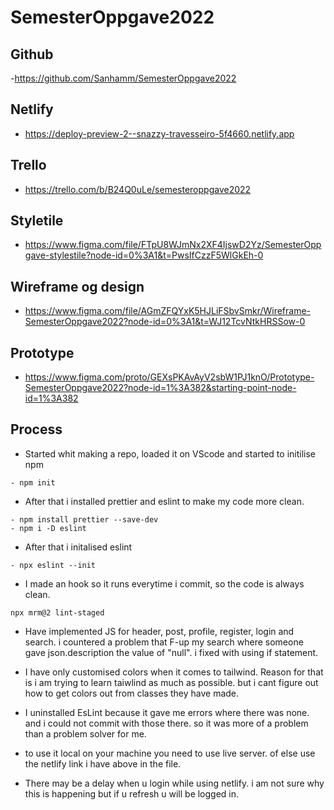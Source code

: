 # SemesterOppgave2022

## Github

-https://github.com/Sanhamm/SemesterOppgave2022

## Netlify

- https://deploy-preview-2--snazzy-travesseiro-5f4660.netlify.app

## Trello

- https://trello.com/b/B24Q0uLe/semesteroppgave2022

## Styletile

- https://www.figma.com/file/FTpU8WJmNx2XF4IjswD2Yz/SemesterOppgave-stylestile?node-id=0%3A1&t=PwsIfCzzF5WlGkEh-0

## Wireframe og design

- https://www.figma.com/file/AGmZFQYxK5HJLiFSbvSmkr/Wireframe-SemesterOppgave2022?node-id=0%3A1&t=WJ12TcvNtkHRSSow-0

## Prototype

- https://www.figma.com/proto/GEXsPKAvAyV2sbW1PJ1knO/Prototype-SemesterOppgave2022?node-id=1%3A382&starting-point-node-id=1%3A382

## Process

- Started whit making a repo, loaded it on VScode and started to initilise npm

```
- npm init
```

- After that i installed prettier and eslint to make my code more clean.

```
- npm install prettier --save-dev
- npm i -D eslint
```

- After that i initalised eslint

```
- npx eslint --init
```

- I made an hook so it runs everytime i commit, so the code is always clean.

```
npx mrm@2 lint-staged
```

- Have implemented JS for header, post, profile, register, login and search. i countered a problem that F-up my search where someone gave json.description the value of "null". i fixed with using if statement.

- I have only customised colors when it comes to tailwind. Reason for that is i am trying to learn taiwlind as much as possible. but i cant figure out how to get colors out from classes they have made.

- I uninstalled EsLint because it gave me errors where there was none. and i could not commit with those there. so it was more of a problem than a problem solver for me.

- to use it local on your machine you need to use live server. of else use the netlify link i have above in the file.

- There may be a delay when u login while using netlify. i am not sure why this is happening but if u refresh u will be logged in.
